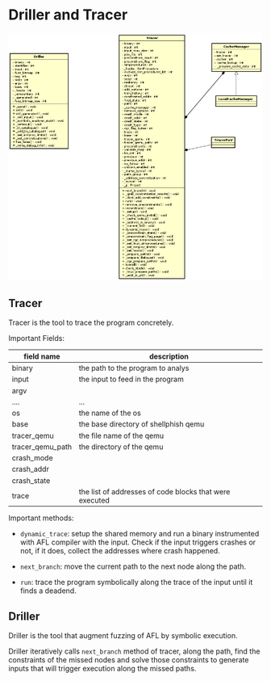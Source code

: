 # Driller and Tracer

![Driller and Tracer](./Driller_And_Tracer.png)

## Tracer

Tracer is the tool to trace the program concretely.

Important Fields:

| field name  | description |
|-------------|-------------|
|binary       |the path to the program to analys|
|input        |the input to feed in the program |
|argv         | |
|....         | ...|
| os          | the name of the os |
| base        | the base directory of shellphish qemu |
| tracer_qemu | the file name of the qemu |
| tracer_qemu_path | the directory of the qemu |
| crash\_mode | |
| crash\_addr | |
| crash\_state| |
| trace       | the list of addresses of code blocks that were executed |

Important methods:

- `dynamic_trace`: setup the shared memory and  run a binary instrumented with
  AFL compiler with the input. Check if the input triggers crashes or not, if
  it does, collect the addresses where crash happened.

- `next_branch`: move the current path to the next node along the path.

- `run`: trace the program symbolically along the trace of the input until
  it finds a deadend.

## Driller

Driller is the tool that augment fuzzing of AFL by symbolic
execution.

Driller iteratively calls `next_branch` method of tracer, along the path,
find the constraints of the missed nodes and solve those constraints to
generate inputs that will trigger execution along the missed paths.
